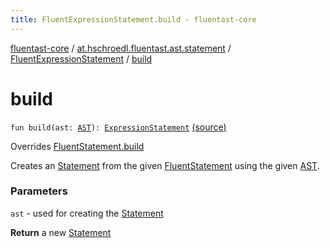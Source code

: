 ```yaml
---
title: FluentExpressionStatement.build - fluentast-core
---
```


[fluentast-core](../../index.html) / [at.hschroedl.fluentast.ast.statement](../index.html) / [FluentExpressionStatement](index.html) / [build](.)

# build

`fun build(ast: `[`AST`](https://help.eclipse.org/neon/topic/org.eclipse.jdt.doc.isv/reference/api/org/eclipse/jdt/core/dom/AST.html)`): `[`ExpressionStatement`](https://help.eclipse.org/neon/topic/org.eclipse.jdt.doc.isv/reference/api/org/eclipse/jdt/core/dom/ExpressionStatement.html) [(source)](https://github.com/hschroedl/FluentAST/tree/master/core/src/main/kotlin//at.hschroedl.fluentast/ast/statement/ExpressionStatement.kt#L11)

Overrides [FluentStatement.build](../-fluent-statement/build.html)

Creates an [Statement](https://help.eclipse.org/neon/topic/org.eclipse.jdt.doc.isv/reference/api/org/eclipse/jdt/core/dom/Statement.html) from the given [FluentStatement](../-fluent-statement/index.html) using the given [AST](https://help.eclipse.org/neon/topic/org.eclipse.jdt.doc.isv/reference/api/org/eclipse/jdt/core/dom/AST.html).

### Parameters

`ast` - used for creating the [Statement](https://help.eclipse.org/neon/topic/org.eclipse.jdt.doc.isv/reference/api/org/eclipse/jdt/core/dom/Statement.html)

**Return**
a new [Statement](https://help.eclipse.org/neon/topic/org.eclipse.jdt.doc.isv/reference/api/org/eclipse/jdt/core/dom/Statement.html)

